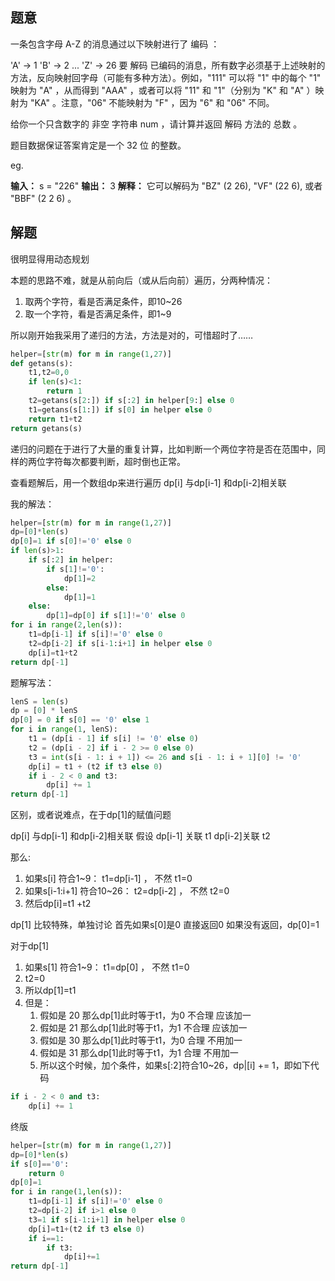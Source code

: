 ## 题意

一条包含字母 A-Z 的消息通过以下映射进行了 编码 ：

'A' -> 1
'B' -> 2
...
'Z' -> 26
要 解码 已编码的消息，所有数字必须基于上述映射的方法，反向映射回字母（可能有多种方法）。例如，"111" 可以将 "1" 中的每个 "1" 映射为 "A" ，从而得到 "AAA" ，或者可以将 "11" 和 "1"（分别为 "K" 和 "A" ）映射为 "KA" 。注意，"06" 不能映射为 "F" ，因为 "6" 和 "06" 不同。

给你一个只含数字的 非空 字符串 num ，请计算并返回 解码 方法的 总数 。

题目数据保证答案肯定是一个 32 位 的整数。

eg. 

**输入：** s = "226"
**输出：** 3
**解释：** 它可以解码为 "BZ" (2 26), "VF" (22 6), 或者 "BBF" (2 2 6) 。

## 解题

很明显得用动态规划

本题的思路不难，就是从前向后（或从后向前）遍历，分两种情况：
1. 取两个字符，看是否满足条件，即10~26
2. 取一个字符，看是否满足条件，即1~9

所以刚开始我采用了递归的方法，方法是对的，可惜超时了……
```python
helper=[str(m) for m in range(1,27)]
def getans(s):
	t1,t2=0,0
	if len(s)<1:
		return 1
	t2=getans(s[2:]) if s[:2] in helper[9:] else 0
	t1=getans(s[1:]) if s[0] in helper else 0
	return t1+t2
return getans(s)
```
递归的问题在于进行了大量的重复计算，比如判断一个两位字符是否在范围中，同样的两位字符每次都要判断，超时倒也正常。

查看题解后，用一个数组dp来进行遍历
dp\[i] 与dp\[i-1] 和dp\[i-2]相关联

我的解法：
```python
helper=[str(m) for m in range(1,27)]
dp=[0]*len(s)
dp[0]=1 if s[0]!='0' else 0
if len(s)>1:
	if s[:2] in helper:
		if s[1]!='0':
			dp[1]=2
		else:
			dp[1]=1
	else:
		dp[1]=dp[0] if s[1]!='0' else 0
for i in range(2,len(s)):
	t1=dp[i-1] if s[i]!='0' else 0
	t2=dp[i-2] if s[i-1:i+1] in helper else 0
	dp[i]=t1+t2
return dp[-1]
```

题解写法：
```python
lenS = len(s)
dp = [0] * lenS
dp[0] = 0 if s[0] == '0' else 1
for i in range(1, lenS):
	t1 = (dp[i - 1] if s[i] != '0' else 0)
	t2 = (dp[i - 2] if i - 2 >= 0 else 0)
	t3 = int(s[i - 1: i + 1]) <= 26 and s[i - 1: i + 1][0] != '0'
	dp[i] = t1 + (t2 if t3 else 0)
	if i - 2 < 0 and t3:
		dp[i] += 1
return dp[-1]
```

区别，或者说难点，在于dp[1]的赋值问题

dp\[i] 与dp\[i-1] 和dp\[i-2]相关联 
假设 dp\[i-1] 关联 t1  dp\[i-2]关联 t2 

那么:
1. 如果s\[i] 符合1~9： t1=dp\[i-1] ， 不然 t1=0
2. 如果s\[i-1:i+1] 符合10~26： t2=dp\[i-2] ， 不然 t2=0
3. 然后dp\[i]=t1 +t2

dp\[1] 比较特殊，单独讨论
首先如果s\[0]是0  直接返回0
如果没有返回，dp\[0]=1

对于dp\[1]
1. 如果s\[1] 符合1~9： t1=dp\[0] ， 不然 t1=0
2. t2=0
3. 所以dp\[1]=t1
4. 但是：
	1. 假如是 20 那么dp\[1]此时等于t1，为0 不合理 应该加一
	2. 假如是 21 那么dp\[1]此时等于t1，为1 不合理 应该加一
	3. 假如是 30 那么dp\[1]此时等于t1，为0 合理 不用加一
	4. 假如是 31 那么dp\[1]此时等于t1，为1 合理 不用加一
	5. 所以这个时候，加个条件，如果s\[:2]符合10~26，dp|[i] += 1，即如下代码
```python
if i - 2 < 0 and t3:
	dp[i] += 1
```

终版
```python
helper=[str(m) for m in range(1,27)]
dp=[0]*len(s)
if s[0]=='0':
	return 0
dp[0]=1
for i in range(1,len(s)):
	t1=dp[i-1] if s[i]!='0' else 0
	t2=dp[i-2] if i>1 else 0 
	t3=1 if s[i-1:i+1] in helper else 0
	dp[i]=t1+(t2 if t3 else 0)
	if i==1:
		if t3:
			dp[i]+=1
return dp[-1]
```